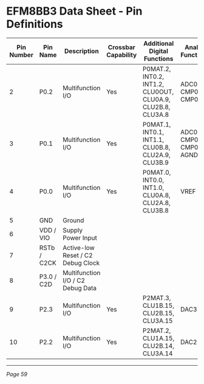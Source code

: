 # EFM8BB3 Data Sheet - Pin Definitions

| Pin Number | Pin Name    | Description       | Crossbar Capability | Additional Digital Functions                         | Analog Functions       |
|------------|-------------|-------------------|---------------------|----------------------------------------------------|------------------------|
| 2          | P0.2        | Multifunction I/O | Yes                 | P0MAT.2, INT0.2, INT1.2, CLU0OUT, CLU0A.9, CLU2B.8, CLU3A.8 | ADC0.1, CMP0P.1, CMP0N.1 |
| 3          | P0.1        | Multifunction I/O | Yes                 | P0MAT.1, INT0.1, INT1.1, CLU0B.8, CLU2A.9, CLU3B.9 | ADC0.0, CMP0P.0, CMP0N.0, AGND |
| 4          | P0.0        | Multifunction I/O | Yes                 | P0MAT.0, INT0.0, INT1.0, CLU0A.8, CLU2A.8, CLU3B.8 | VREF                   |
| 5          | GND         | Ground            |                     |                                                    |                        |
| 6          | VDD / VIO   | Supply Power Input|                     |                                                    |                        |
| 7          | RSTb / C2CK| Active-low Reset / C2 Debug Clock |           |                                                    |                        |
| 8          | P3.0 / C2D  | Multifunction I/O / C2 Debug Data |           |                                                    |                        |
| 9          | P2.3        | Multifunction I/O | Yes                 | P2MAT.3, CLU1B.15, CLU2B.15, CLU3A.15               | DAC3                   |
| 10         | P2.2        | Multifunction I/O | Yes                 | P2MAT.2, CLU1A.15, CLU2B.14, CLU3A.14               | DAC2                   |

---
*Page 59*